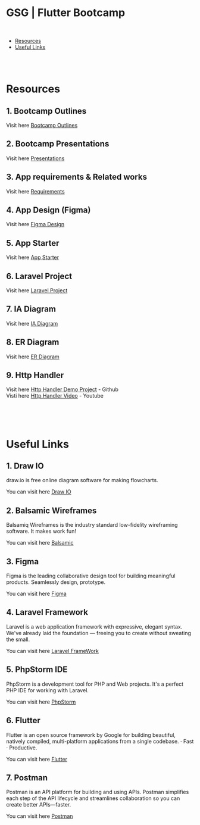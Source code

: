 # GSG | Flutter Bootcamp

<br>

* [Resources](#Resources)
* [Useful Links](#Useful_Links)

<br>
<br>

# Resources <span id="Resources"></span>

## 1. Bootcamp Outlines

Visit here [Bootcamp Outlines](https://docs.google.com/document/d/1O4YH2-Jc2gXXBnR-8_0n1ogT2KkgJrX-H28efKINCcQ/edit#heading=h.q98eaxwtnk3)

## 2. Bootcamp Presentations

Visit here [Presentations](https://docs.google.com/presentation/d/15a3e7L7JfS4xod3esRylIJRPvXqMf1bSkeDCcPyK0RA/edit?usp=sharing)


## 3. App requirements & Related works

Visit here [Requirements](https://docs.google.com/presentation/d/17yuTJbcR8plRsdYnguaX6IJnSwew2KvZkcaIvRIv38c/edit?usp=sharing)



## 4. App Design (Figma)

Visit here [Figma Design](https://www.figma.com/file/2aFDXqEJroIkjTOzpwde0O/Scan-QR?type=design&node-id=0%3A1&mode=design&t=D8MbdVqdnLwU7TPR-1)


## 5. App Starter

Visit here [App Starter](https://github.com/A7medhq/bootcamp_starter)


## 6. Laravel Project

Visit here [Laravel Project](https://github.com/oalshokri/betweener-laravel-01)


## 7. IA Diagram

Visit here [IA Diagram](https://drive.google.com/file/d/1poNACx3_AIRh6wKkQ6X3knWYpv1Bmyk8/view?usp=sharing)


## 8. ER Diagram

Visit here [ER Diagram](https://drive.google.com/file/d/1zWzZDloIYnV2o4Vf2Va8AeV2qUnZLq1O/view?usp=sharing)


## 9. Http Handler

Visit here [Http Handler Demo Project](https://github.com/oalshokri/httphandler_flutter) - Github
<br>
Visti here [Http Handler  Video](https://youtu.be/cR_Bk6P-Nho) - Youtube



<br>
<br>
<br>

# Useful Links <span id="Useful_Links"></span>

## 1. Draw IO

draw.io is free online diagram software for making flowcharts.

You can visit here  [Draw IO](https://app.diagrams.net/)


## 2. Balsamic Wireframes

Balsamiq Wireframes is the industry standard low-fidelity wireframing software. It makes work fun!

You can visit here  [Balsamic](https://balsamiq.com/)

## 3. Figma

Figma is the leading collaborative design tool for building meaningful products. Seamlessly design, prototype.

You can visit here  [Figma](https://www.figma.com/)

## 4. Laravel Framework

Laravel is a web application framework with expressive, elegant syntax. We've already laid the foundation — freeing you to create without sweating the small.

You can visit here  [Laravel FrameWork](https://laravel.com/)

## 5. PhpStorm IDE

PhpStorm is a development tool for PHP and Web projects. It's a perfect PHP IDE for working with Laravel.

You can visit here  [PhpStorm](https://www.jetbrains.com/phpstorm/)


## 6. Flutter

Flutter is an open source framework by Google for building beautiful, natively compiled, multi-platform applications from a single codebase. · Fast · Productive.

You can visit here  [Flutter](https://flutter.dev/)


## 7. Postman

Postman is an API platform for building and using APIs. Postman simplifies each step of the API lifecycle and streamlines collaboration so you can create better APIs—faster.

You can visit here  [Postman](https://www.postman.com/)

